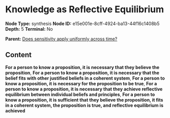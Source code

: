 # Knowledge as Reflective Equilibrium

**Node Type:** synthesis
**Node ID:** e15e001e-8cff-4924-ba13-44f16c1408b5
**Depth:** 5
**Terminal:** No

**Parent:** [Does sensitivity apply uniformly across time?](does-sensitivity-apply-uniformly-across-time-antithesis-a90e77de-b21b-4f83-ba2c-3f46fe272bda.md)

## Content

**For a person to know a proposition, it is necessary that they believe the proposition**, **For a person to know a proposition, it is necessary that the belief fits with other justified beliefs in a coherent system**, **For a person to know a proposition, it is necessary for the proposition to be true**, **For a person to know a proposition, it is necessary that they achieve reflective equilibrium between individual beliefs and principles**, **For a person to know a proposition, it is sufficient that they believe the proposition, it fits in a coherent system, the proposition is true, and reflective equilibrium is achieved**

